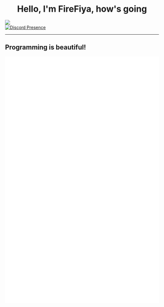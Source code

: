 <h1 align="center">Hello, I'm FireFiya, how's going</h1>

<img align='left' src='https://avatars.githubusercontent.com/u/126648922?v=4' width='410px'>
  
[![Discord Presence](https://lanyard.cnrad.dev/api/682552229613404161)](https://discord.com/users/682552229613404161)
***
<h2> Programming is beautiful!</h2>

![Metrics](/github-metrics.svg)  
